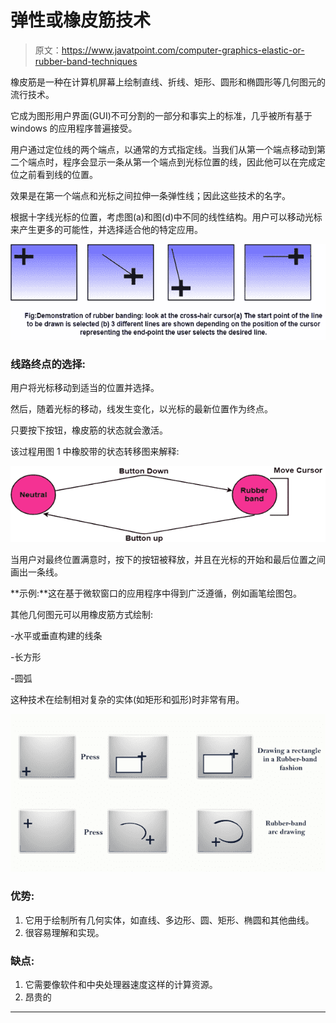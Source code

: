 # 弹性或橡皮筋技术

> 原文：<https://www.javatpoint.com/computer-graphics-elastic-or-rubber-band-techniques>

橡皮筋是一种在计算机屏幕上绘制直线、折线、矩形、圆形和椭圆形等几何图元的流行技术。

它成为图形用户界面(GUI)不可分割的一部分和事实上的标准，几乎被所有基于 windows 的应用程序普遍接受。

用户通过定位线的两个端点，以通常的方式指定线。当我们从第一个端点移动到第二个端点时，程序会显示一条从第一个端点到光标位置的线，因此他可以在完成定位之前看到线的位置。

效果是在第一个端点和光标之间拉伸一条弹性线；因此这些技术的名字。

根据十字线光标的位置，考虑图(a)和图(d)中不同的线性结构。用户可以移动光标来产生更多的可能性，并选择适合他的特定应用。

![Elastic or Rubber Band Techniques](img/e1e291040e6229e4bed4f02a52f59c3c.png)

### 线路终点的选择:

用户将光标移动到适当的位置并选择。

然后，随着光标的移动，线发生变化，以光标的最新位置作为终点。

只要按下按钮，橡皮筋的状态就会激活。

该过程用图 1 中橡胶带的状态转移图来解释:

![Elastic or Rubber Band Techniques](img/f15deb9e148d013d4daefd6a271aa306.png)

当用户对最终位置满意时，按下的按钮被释放，并且在光标的开始和最后位置之间画出一条线。

**示例:**这在基于微软窗口的应用程序中得到广泛遵循，例如画笔绘图包。

其他几何图元可以用橡皮筋方式绘制:

-水平或垂直构建的线条

-长方形

-圆弧

这种技术在绘制相对复杂的实体(如矩形和弧形)时非常有用。

![Elastic or Rubber Band Techniques](img/540b8243b1f7e9d155bcd1a8ed9fa3d8.png)

### 优势:

1.  它用于绘制所有几何实体，如直线、多边形、圆、矩形、椭圆和其他曲线。
2.  很容易理解和实现。

### 缺点:

1.  它需要像软件和中央处理器速度这样的计算资源。
2.  昂贵的

* * *